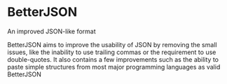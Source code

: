 # BetterJSON

An improved JSON-like format

BetterJSON aims to improve the usability of JSON by removing the small issues, like the inability to use trailing commas or the requirement to use double-quotes. It also contains a few improvements such as the ability to paste simple structures from most major programming languages as valid BetterJSON